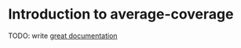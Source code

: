 # Introduction to average-coverage

TODO: write [great documentation](http://jacobian.org/writing/what-to-write/)
